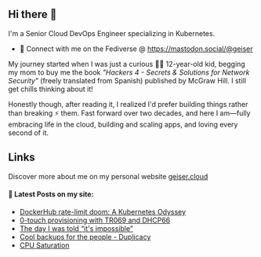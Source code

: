 ## Hi there 👋

I'm a Senior Cloud DevOps Engineer specializing in Kubernetes.

- 🛜 Connect with me on the Fediverse @ https://mastodon.social/@geiser

My journey started when I was just a curious 👦🏻 12-year-old kid, begging my mom to buy me the book _"Hackers 4 - Secrets & Solutions for Network Security"_ (freely translated from Spanish) published by McGraw Hill. I still get chills thinking about it! 

Honestly though, after reading it, I realized I'd prefer building things rather than breaking ⚡ them. Fast forward over two decades, and here I am—fully embracing life in the cloud, building and scaling apps, and loving every second of it.

## Links

Discover more about me on my personal website <a href="https://geiser.cloud" rel="me">geiser.cloud</a>


#### 📩 Latest Posts on my site:

<!-- BLOG-POST-LIST:START -->
- [DockerHub rate-limit doom: A Kubernetes Odyssey](https://geiser.cloud/dockerhub-rate-limit-doom-a-kubernetes-odyssey/)
- [0-touch provisioning with TR069 and DHCP66](https://geiser.cloud/0-touch-provisioning-with-tr069-and-dhcp66/)
- [The day I was told “it&#39;s impossible”](https://geiser.cloud/the-day-i-was-told-its-impossible/)
- [Cool backups for the people - Duplicacy](https://geiser.cloud/cool-backups-for-the-people-duplicacy/)
- [CPU Saturation](https://geiser.cloud/cpu-saturation/)
<!-- BLOG-POST-LIST:END -->

<!--
**GeiserX/GeiserX** is a ✨ _special_ ✨ repository because its `README.md` (this file) appears on your GitHub profile.

Here are some ideas to get you started:

- 🔭 I’m currently working on ...
- 🌱 I’m currently learning ...
- 👯 I’m looking to collaborate on ...
- 🤔 I’m looking for help with ...
- 💬 Ask me about ...
- 📫 How to reach me: ...
- 😄 Pronouns: ...
- ⚡ Fun fact: ...
-->
